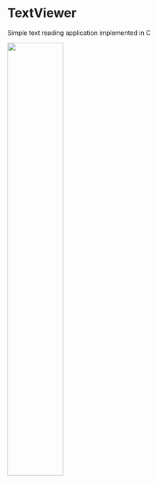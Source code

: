 # TextViewer
Simple text reading application implemented in C


<img src="https://github.com/katarinaaaaa/TextViewer/assets/72103667/59a8795e-5258-4d1f-bcc2-9e322ee0021f" width="50%">
